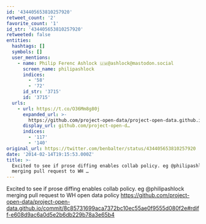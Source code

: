 ```yaml
---
id: '434405653810257920'
retweet_count: '2'
favorite_count: '1'
id_str: '434405653810257920'
retweeted: false
entities:
  hashtags: []
  symbols: []
  user_mentions:
    - name: Philip Ferenc Ashlock 🇺🇲@ashlock@mastodon.social
      screen_name: philipashlock
      indices:
        - '58'
        - '72'
      id_str: '3715'
      id: '3715'
  urls:
    - url: https://t.co/O36Mm8g80j
      expanded_url: >-
        https://github.com/project-open-data/project-open-data.github.io/commit/8c85731699aca7372bc10ec55ae0f9555d080f2e#rdiff-e608d9ac6a0d5e2b6db229b78a3e65b4
      display_url: github.com/project-open-d…
      indices:
        - '117'
        - '140'
original_url: https://twitter.com/benbalter/status/434405653810257920
date: '2014-02-14T19:15:53.000Z'
title: >-
  Excited to see if prose diffing enables collab policy. eg @philipashlock
  merging pull request to WH …
---
```


Excited to see if prose diffing enables collab policy. eg @philipashlock merging pull request to WH open data policy https://github.com/project-open-data/project-open-data.github.io/commit/8c85731699aca7372bc10ec55ae0f9555d080f2e#rdiff-e608d9ac6a0d5e2b6db229b78a3e65b4